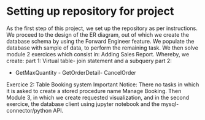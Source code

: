 # Setting up repository for project
As the first step of this project, we set up the repository as per instructions.
We proceed to the design of the ER diagram, out of which we create the database schema by using the Forward Engineer feature. We populate the database with sample of data, to perform the remaining task.
We then solve module 2 exercices which consist in:
Adding Sales Report. Whereby, we create:
part 1:
Virtual table- join statement and a subquery
part 2:
- GetMaxQuantity - GetOrderDetail- CancelOrder

Exercice 2: Table Booking system
<bold>Important Notice:</bold> There no tasks in which it is asked to create a stored procedure name Manage Booking.
Then Module 3, in which we create requested visualization, and in the second exercice, the database client using jupyter notebook and the mysql-connector/python API.
